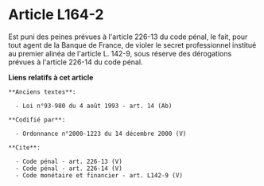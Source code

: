 # Article L164-2

Est puni des peines prévues à l'article 226-13 du code pénal, le fait, pour tout agent de la Banque de France, de violer le
secret professionnel institué au premier alinéa de l'article L. 142-9, sous réserve des dérogations prévues à l'article
226-14 du code pénal.

**Liens relatifs à cet article**

	**Anciens textes**:

	  - Loi n°93-980 du 4 août 1993 - art. 14 (Ab)

	**Codifié par**:

	  - Ordonnance n°2000-1223 du 14 décembre 2000 (V)

	**Cite**:

	  - Code pénal - art. 226-13 (V)
	  - Code pénal - art. 226-14 (V)
	  - Code monétaire et financier - art. L142-9 (V)
